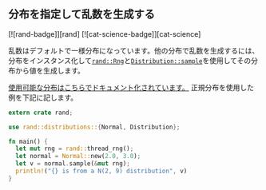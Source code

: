 ## 分布を指定して乱数を生成する

[![rand-badge]][rand] [![cat-science-badge]][cat-science]

乱数はデフォルトで一様分布になっています。他の分布で乱数を生成するには、分布をインスタンス化して[`rand::Rng`]と[`Distribution::sample`]を使用してその分布から値を生成します。

[使用可能な分布はこちらでドキュメント化されています。][rand-distributions]
正規分布を使用した例を下記に記します。

```rust
extern crate rand;

use rand::distributions::{Normal, Distribution};

fn main() {
  let mut rng = rand::thread_rng();
  let normal = Normal::new(2.0, 3.0);
  let v = normal.sample(&mut rng);
  println!("{} is from a N(2, 9) distribution", v)
}
```

[`Distribution::sample`]: https://docs.rs/rand/*/rand/distributions/trait.Distribution.html#tymethod.sample
[`Normal`]: https://docs.rs/rand/*/rand/distributions/normal/struct.Normal.html
[`rand::Rng`]: https://docs.rs/rand/*/rand/trait.Rng.html
[rand-distributions]: https://docs.rs/rand/*/rand/distributions/index.html

[uniform distribution]: https://en.wikipedia.org/wiki/Uniform_distribution_(continuous)
